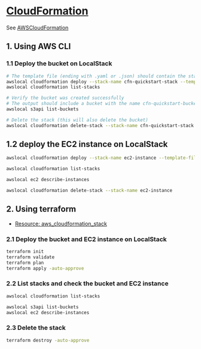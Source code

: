 # [CloudFormation](https://docs.localstack.cloud/user-guide/aws/cloudformation/)

See [AWSCloudFormation](https://docs.aws.amazon.com/AWSCloudFormation/latest/UserGuide/Welcome.html)

## 1. Using AWS CLI

### 1.1 Deploy the bucket on LocalStack

```sh
# The template file (ending with .yaml or .json) should contain the stack content from above
awslocal cloudformation deploy --stack-name cfn-quickstart-stack --template-file "./cfn-quickstart-stack.yaml"
awslocal cloudformation list-stacks

# Verify the bucket was created successfully
# The output should include a bucket with the name cfn-quickstart-bucket
awslocal s3api list-buckets

# Delete the stack (this will also delete the bucket)
awslocal cloudformation delete-stack --stack-name cfn-quickstart-stack
```

## 1.2 deploy the EC2 instance on LocalStack

```sh
awslocal cloudformation deploy --stack-name ec2-instance --template-file "./ec2-instance.yaml"

awslocal cloudformation list-stacks

awslocal ec2 describe-instances

awslocal cloudformation delete-stack --stack-name ec2-instance
```

## 2. Using terraform

- [Resource: aws_cloudformation_stack](https://registry.terraform.io/providers/hashicorp/aws/latest/docs/resources/cloudformation_stack)

### 2.1 Deploy the bucket and EC2 instance on LocalStack

```sh
terraform init
terraform validate
terraform plan
terraform apply -auto-approve
```

### 2.2 List stacks and check the bucket and EC2 instance

```sh
awslocal cloudformation list-stacks

awslocal s3api list-buckets
awslocal ec2 describe-instances
```

### 2.3 Delete the stack

```sh
terraform destroy -auto-approve
```
